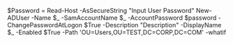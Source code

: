 $Password = Read-Host -AsSecureString "Input User Password"
New-ADUser -Name $_ -SamAccountName $_ -AccountPassword $password -ChangePasswordAtLogon $True -Description "Description" -DisplayName $_ -Enabled $True -Path 'OU=Users,OU=TEST,DC=CORP,DC=COM' -whatif